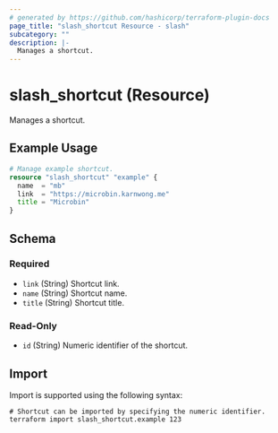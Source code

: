 ```yaml
---
# generated by https://github.com/hashicorp/terraform-plugin-docs
page_title: "slash_shortcut Resource - slash"
subcategory: ""
description: |-
  Manages a shortcut.
---
```


# slash_shortcut (Resource)

Manages a shortcut.

## Example Usage

```terraform
# Manage example shortcut.
resource "slash_shortcut" "example" {
  name  = "mb"
  link  = "https://microbin.karnwong.me"
  title = "Microbin"
}
```

<!-- schema generated by tfplugindocs -->
## Schema

### Required

- `link` (String) Shortcut link.
- `name` (String) Shortcut name.
- `title` (String) Shortcut title.

### Read-Only

- `id` (String) Numeric identifier of the shortcut.

## Import

Import is supported using the following syntax:

```shell
# Shortcut can be imported by specifying the numeric identifier.
terraform import slash_shortcut.example 123
```
